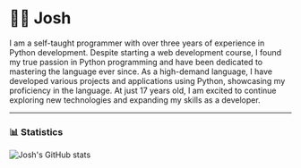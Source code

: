 # 🥷🏾 Josh

I am a self-taught programmer with over three years of experience in Python development. Despite starting a web development course, I found my true passion in Python programming and have been dedicated to mastering the language ever since. As a high-demand language, I have developed various projects and applications using Python, showcasing my proficiency in the language. At just 17 years old, I am excited to continue exploring new technologies and expanding my skills as a developer.

---

### 📊 Statistics

![Josh's GitHub stats](https://github-readme-stats.vercel.app/api?username=Kronikx&show_icons=true&theme=tokyonight)
